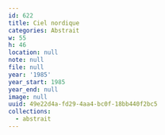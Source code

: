 ```yaml
---
id: 622
title: Ciel nordique
categories: Abstrait
w: 55
h: 46
location: null
note: null
file: null
year: '1985'
year_start: 1985
year_end: null
image: null
uuid: 49e22d4a-fd29-4aa4-bc0f-18bb440f2bc5
collections:
  - abstrait
---
```


